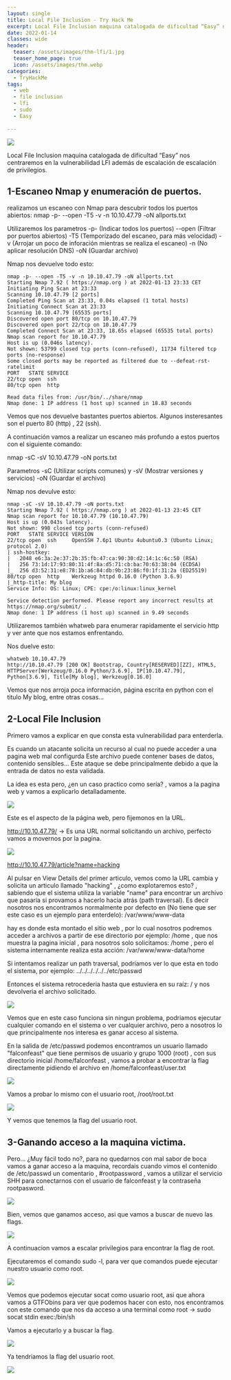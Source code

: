 ```yaml
---
layout: single
title: Local File Inclusion - Try Hack Me
excerpt: Local File Inclusion maquina catalogada de dificultad “Easy” nos centraremos en la vulnerabilidad LFI además de escalación de escalación de privilegios.
date: 2022-01-14
classes: wide
header:
  teaser: /assets/images/thm-lfi/1.jpg
  teaser_home_page: true
  icon: /assets/images/thm.webp
categories:
  - TryHackMe
tags:  
  - web
  - file inclusion
  - lfi
  - sudo
  - Easy
  
---
```


![](/assets/images/thm-lfi/1.JPG)

Local File Inclusion maquina catalogada de dificultad “Easy” nos centraremos en la vulnerabilidad LFI además de escalación de escalación de privilegios.

## 1-Escaneo Nmap y enumeración de puertos.

realizamos un escaneo con Nmap para descubrir todos los puertos abiertos: nmap -p- --open -T5 -v -n 10.10.47.79 -oN allports.txt

Utilizaremos los parametros -p- (Indicar todos los puertos) --open (Filtrar por puertos abiertos) -T5 (Temporizado del escaneo, para más velocidad) -v (Arrojar un poco de inforación mientras se realiza el escaneo) -n (No aplicar resolución DNS) -oN (Guardar archivo)

Nmap nos devuelve todo esto:

```
nmap -p- --open -T5 -v -n 10.10.47.79 -oN allports.txt
Starting Nmap 7.92 ( https://nmap.org ) at 2022-01-13 23:33 CET
Initiating Ping Scan at 23:33
Scanning 10.10.47.79 [2 ports]
Completed Ping Scan at 23:33, 0.04s elapsed (1 total hosts)
Initiating Connect Scan at 23:33
Scanning 10.10.47.79 [65535 ports]
Discovered open port 80/tcp on 10.10.47.79
Discovered open port 22/tcp on 10.10.47.79
Completed Connect Scan at 23:33, 18.65s elapsed (65535 total ports)
Nmap scan report for 10.10.47.79
Host is up (0.046s latency).
Not shown: 53799 closed tcp ports (conn-refused), 11734 filtered tcp ports (no-response)
Some closed ports may be reported as filtered due to --defeat-rst-ratelimit
PORT   STATE SERVICE
22/tcp open  ssh
80/tcp open  http

Read data files from: /usr/bin/../share/nmap
Nmap done: 1 IP address (1 host up) scanned in 18.83 seconds
```

Vemos que nos devuelve bastantes puertos abiertos. Algunos insteresantes son el puerto 80 (http) , 22 (ssh).

A continuación vamos a realizar un escaneo más profundo a estos puertos con el siguiente comando:

nmap -sC -sV 10.10.47.79 -oN ports.txt

Parametros -sC (Utilizar scripts comunes) y -sV (Mostrar versiones y servicios) -oN (Guardar el archivo)


Nmap nos devulve esto:

```
nmap -sC -sV 10.10.47.79 -oN ports.txt
Starting Nmap 7.92 ( https://nmap.org ) at 2022-01-13 23:45 CET
Nmap scan report for 10.10.47.79 (10.10.47.79)
Host is up (0.043s latency).
Not shown: 998 closed tcp ports (conn-refused)
PORT   STATE SERVICE VERSION
22/tcp open  ssh     OpenSSH 7.6p1 Ubuntu 4ubuntu0.3 (Ubuntu Linux; protocol 2.0)
| ssh-hostkey: 
|   2048 e6:3a:2e:37:2b:35:fb:47:ca:90:30:d2:14:1c:6c:50 (RSA)
|   256 73:1d:17:93:80:31:4f:8a:d5:71:cb:ba:70:63:38:04 (ECDSA)
|_  256 d3:52:31:e8:78:1b:a6:84:db:9b:23:86:f0:1f:31:2a (ED25519)
80/tcp open  http    Werkzeug httpd 0.16.0 (Python 3.6.9)
|_http-title: My blog
Service Info: OS: Linux; CPE: cpe:/o:linux:linux_kernel

Service detection performed. Please report any incorrect results at https://nmap.org/submit/ .
Nmap done: 1 IP address (1 host up) scanned in 9.49 seconds
```

Utilizaremos también whatweb para enumerar rapidamente el servicio http y ver ante que nos estamos enfrentando.

Nos duelve esto:

```
whatweb 10.10.47.79
http://10.10.47.79 [200 OK] Bootstrap, Country[RESERVED][ZZ], HTML5, HTTPServer[Werkzeug/0.16.0 Python/3.6.9], IP[10.10.47.79], Python[3.6.9], Title[My blog], Werkzeug[0.16.0]
```

Vemos que nos arroja poca información, página escrita en python con el titulo My blog, entre otras cosas...

## 2-Local File Inclusion

Primero vamos a explicar en que consta esta vulnerabilidad para enterderla.

Es cuando un atacante solicita un recurso al cual no puede acceder a una pagina web mal configurda Este archivo puede contener bases de datos, contenido sensibles… Este ataque se debe principalmente debido a que la entrada de datos no esta validada.

La idea es esta pero, ¿en un caso practico como sería? , vamos a la pagina web y vamos a explicarlo detalladamente.

![](/assets/images/thm-lfi/2.jpg)

Este es el aspecto de la página web, pero fijemonos en la URL.

http://10.10.47.79/ -> Es una URL normal solicitando un archivo, perfecto vamos a movernos por la pagina.

![](/assets/images/thm-lfi/3.jpg)

http://10.10.47.79/article?name=hacking

Al pulsar en View Details del primer articulo, vemos como la URL cambia y solicita un articulo llamado "hacking" , ¿como explotaremos esto? , sabiendo que el sistema utiliza la variable "name" para encontrar un archivo que pasaría si provamos a hacerlo hacia atrás (path traversal).
Es decir nosotros nos encontramos normalmente por defecto en (No tiene que ser este caso es un ejemplo para enterdelo): /var/www/www-data 

hay es donde esta montado el sitio web , por lo cual nosotros podremos acceder a archivos a partir de ese directorio por ejemplo: /home , que nos muestra la pagina inicial , para nosotros solo solicitamos: /home , pero el sistema internamente realiza esta acción: 
/var/www/www-data/home

Si intentamos realizar un path traversal, podríamos ver lo que esta en todo el sistema, por ejemplo: ../../../../../../etc/passwd

Entonces el sistema retrocederia hasta que estuviera en su raíz: / y nos devolveria el archivo solicitado.

![](/assets/images/thm-lfi/4.jpg)

Vemos que en este caso funciona sin ningun problema, podriamos ejecutar cualquier comando en el sistema o ver cualquier archivo, pero a nosotros lo que principalmente nos interesa es ganar acceso al sistema.

En la salida de /etc/passwd podemos encontramos un usuario llamado "falconfeast" que tiene permisos de usuario y grupo 1000 (root) , con sus directorio inicial /home/falconfeast , vamos a probar a encontrar la flag directamente pidiendo el archivo en /home/falconfeast/user.txt

![](/assets/images/thm-lfi/5.jpg)

Vamos a probar lo mismo con el usuario root, /root/root.txt

![](/assets/images/thm-lfi/6.jpg)

Y vemos que tenemos la flag del usuario root.

## 3-Ganando acceso a la maquina victima. 

Pero... ¿Muy fácil todo no?, para no quedarnos con mal sabor de boca vamos a ganar acceso a la maquina, recordais cuando vimos el contenido de /etc/passwd un comentario , #rootpassword , vamos a utilizar el servicio SHH para conectarnos con el usuario de falconfeast y la contraseña rootpasword.


![](/assets/images/thm-lfi/7.jpeg)

Bien, vemos que ganamos acceso, asi que vamos a buscar de nuevo las flags.

![](/assets/images/thm-lfi/8.jpg)

A continuacion vamos a escalar privilegios para encontrar la flag de root.

Ejecutaremos el comando sudo -l, para ver que comandos puede ejecutar nuestro usuario como root.


![](/assets/images/thm-lfi/9.jpg)

Vemos que podemos ejecutar socat como usuario root, asi que ahora vamos a GTFObins para ver que podemos hacer con esto, nos encontramos con este comando que nos da acceso a una terminal como root -> sudo socat stdin exec:/bin/sh

Vamos a ejecutarlo y a buscar la flag.

![](/assets/images/thm-lfi/10.jpg)

Ya tendriamos la flag del usuario root.


![](/assets/images/thm-lfi/ultima.jpg)
